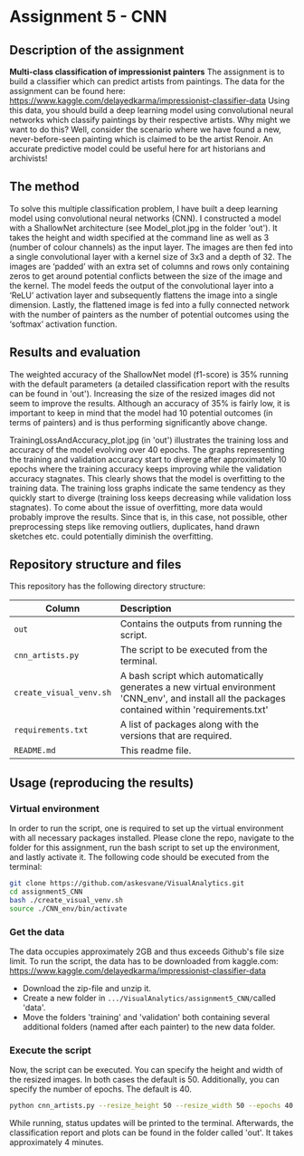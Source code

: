 # Assignment 5 - CNN

## Description of the assignment
__Multi-class classification of impressionist painters__
The assignment is to build a classifier which can predict artists from paintings. The data for the assignment can be found here: https://www.kaggle.com/delayedkarma/impressionist-classifier-data
Using this data, you should build a deep learning model using convolutional neural networks which classify paintings by their respective artists. Why might we want to do this? Well, consider the scenario where we have found a new, never-before-seen painting which is claimed to be the artist Renoir. An accurate predictive model could be useful here for art historians and archivists!

## The method
To solve this multiple classification problem, I have built a deep learning model using convolutional neural networks (CNN). 
I constructed a model with a ShallowNet architecture (see Model_plot.jpg in the folder 'out'). It takes the height and width specified at the command line as well as 3 (number of colour channels) as the input layer. The images are then fed into a single convolutional layer with a kernel size of 3x3 and a depth of 32. The images are ‘padded’ with an extra set of columns and rows only containing zeros to get around potential conflicts between the size of the image and the kernel. The model feeds the output of the convolutional layer into a ‘ReLU’ activation layer and subsequently flattens the image into a single dimension. Lastly, the flattened image is fed into a fully connected network with the number of painters as the number of potential outcomes using the ‘softmax’ activation function.

## Results and evaluation
The weighted accuracy of the ShallowNet model (f1-score) is 35% running with the default parameters (a detailed classification report with the results can be found in 'out'). Increasing the size of the resized images did not seem to improve the results. Although an accuracy of 35% is fairly low, it is important to keep in mind that the model had 10 potential outcomes (in terms of painters) and is thus performing significantly above change.

TrainingLossAndAccuracy_plot.jpg (in 'out') illustrates the training loss and accuracy of the model evolving over 40 epochs. The graphs representing the training and validation accuracy start to diverge after approximately 10 epochs where the training accuracy keeps improving while the validation accuracy stagnates. This clearly shows that the model is overfitting to the training data. The training loss graphs indicate the same tendency as they quickly start to diverge (training loss keeps decreasing while validation loss stagnates). To come about the issue of overfitting, more data would probably improve the results. Since that is, in this case, not possible, other preprocessing steps like removing outliers, duplicates, hand drawn sketches etc. could potentially diminish the overfitting. 

## Repository structure and files
This repository has the following directory structure:

| Column | Description|
|--------|:-----------|
```out``` | Contains the outputs from running the script.
```cnn_artists.py```| The script to be executed from the terminal.
```create_visual_venv.sh``` | A bash script which automatically generates a new virtual environment 'CNN_env', and install all the packages contained within 'requirements.txt'
```requirements.txt``` | A list of packages along with the versions that are required.
```README.md``` | This readme file.


## Usage (reproducing the results)

### Virtual environment
In order to run the script, one is required to set up the virtual environment with all necessary packages installed. Please clone the repo, navigate to the folder for this assignment, run the bash script to set up the environment, and lastly activate it. The following code should be executed from the terminal:

```bash
git clone https://github.com/askesvane/VisualAnalytics.git
cd assignment5_CNN
bash ./create_visual_venv.sh
source ./CNN_env/bin/activate
```

### Get the data
The data occupies approximately 2GB and thus exceeds Github's file size limit. To run the script, the data has to be downloaded from kaggle.com: https://www.kaggle.com/delayedkarma/impressionist-classifier-data
- Download the zip-file and unzip it.
- Create a new folder in ```.../VisualAnalytics/assignment5_CNN/```called 'data'.
- Move the folders 'training' and 'validation' both containing several additional folders (named after each painter) to the new data folder. 

### Execute the script 
Now, the script can be executed. You can specify the height and width of the resized images. In both cases the default is 50. Additionally, you can specify the number of epochs. The default is 40.

```bash
python cnn_artists.py --resize_height 50 --resize_width 50 --epochs 40 
```
While running, status updates will be printed to the terminal. Afterwards, the classification report and plots can be found in the folder called 'out'. It takes approximately 4 minutes.